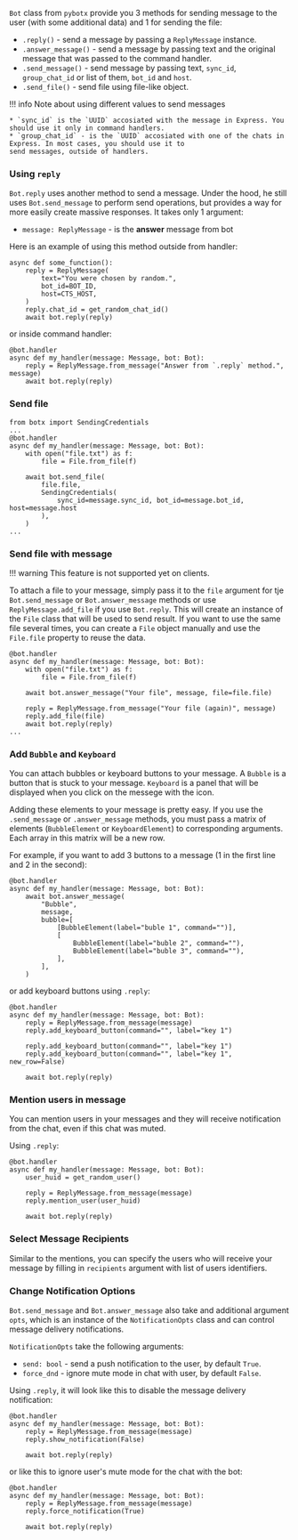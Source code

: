 `Bot` class from `pybotx` provide you 3 methods for sending message to the user (with some additional data) and 1 for sending the file:

* `.reply()` - send a message by passing a `ReplyMessage` instance.
* `.answer_message()` - send a message by passing text and the original message that was passed to the command handler.
* `.send_message()` - send message by passing text, `sync_id`, `group_chat_id` or list of them, `bot_id` and `host`. 
* `.send_file()` - send file using file-like object.

!!! info
    Note about using different values to send messages
    
    
    * `sync_id` is the `UUID` accosiated with the message in Express. You should use it only in command handlers.
    * `group_chat_id` - is the `UUID` accosiated with one of the chats in Express. In most cases, you should use it to 
    send messages, outside of handlers.
    

### Using `reply`

`Bot.reply` uses another method to send a message. Under the hood, he still uses `Bot.send_message` to perform send operations,
but provides a way for more easily create massive responses. It takes only 1 argument:

* `message: ReplyMessage` - is the <b>answer</b> message from bot

Here is an example of using this method outside from handler:

```Python3
async def some_function():
    reply = ReplyMessage(
        text="You were chosen by random.", 
        bot_id=BOT_ID, 
        host=CTS_HOST,
    )
    reply.chat_id = get_random_chat_id()
    await bot.reply(reply)
```

or inside command handler:

```Python3
@bot.handler
async def my_handler(message: Message, bot: Bot):
    reply = ReplyMessage.from_message("Answer from `.reply` method.", message)
    await bot.reply(reply)
```

### Send file

```python3
from botx import SendingCredentials
...
@bot.handler
async def my_handler(message: Message, bot: Bot):
    with open("file.txt") as f:
        file = File.from_file(f)

    await bot.send_file(
        file.file,
        SendingCredentials(
            sync_id=message.sync_id, bot_id=message.bot_id, host=message.host
        ),
    )
...
```

### Send file with message

!!! warning
    This feature is not supported yet on clients.

To attach a file to your message, simply pass it to the `file` argument for tje `Bot.send_message` or `Bot.answer_message` methods 
or use `ReplyMessage.add_file` if you use `Bot.reply`. This will create an instance of the `File` class that will be used to send result. 
If you want to use the same file several times, you can create a `File` object manually and use the `File.file` property to reuse the data.

```python3
@bot.handler
async def my_handler(message: Message, bot: Bot):
    with open("file.txt") as f:
        file = File.from_file(f)

    await bot.answer_message("Your file", message, file=file.file)

    reply = ReplyMessage.from_message("Your file (again)", message)
    reply.add_file(file)
    await bot.reply(reply)
...
```

### Add `Bubble` and `Keyboard`

You can attach bubbles or keyboard buttons to your message. 
A `Bubble` is a button that is stuck to your message. 
`Keyboard` is a panel that will be displayed when you click on the messege with the icon.

Adding these elements to your message is pretty easy. 
If you use the `.send_message` or `.answer_message` methods, you must pass a matrix of elements 
(`BubbleElement` or `KeyboardElement`) to corresponding arguments. Each array in this matrix will be a new row.

For example, if you want to add 3 buttons to a message (1 in the first line and 2 in the second):

```Python3
@bot.handler
async def my_handler(message: Message, bot: Bot):
    await bot.answer_message(
        "Bubble",
        message,
        bubble=[
            [BubbleElement(label="buble 1", command="")],
            [
                BubbleElement(label="buble 2", command=""),
                BubbleElement(label="buble 3", command=""),
            ],
        ],
    )
```

or add keyboard buttons using `.reply`:

```Python3
@bot.handler
async def my_handler(message: Message, bot: Bot):
    reply = ReplyMessage.from_message(message)
    reply.add_keyboard_button(command="", label="key 1")

    reply.add_keyboard_button(command="", label="key 1")
    reply.add_keyboard_button(command="", label="key 1", new_row=False)
    
    await bot.reply(reply)
```

### Mention users in message

You can mention users in your messages and they will receive notification from the chat, even if this chat was muted.

Using `.reply`:

```Python3
@bot.handler
async def my_handler(message: Message, bot: Bot):
    user_huid = get_random_user()

    reply = ReplyMessage.from_message(message)
    reply.mention_user(user_huid)
    
    await bot.reply(reply)
```

### Select Message Recipients

Similar to the mentions, you can specify the users who will receive your message by filling in `recipients` argument with list of users identifiers. 

### Change Notification Options

`Bot.send_message` and `Bot.answer_message` also take and additional argument `opts`, which is an instance of the `NotificationOpts` class 
and can control message delivery notifications.

`NotificationOpts` take the following arguments:

 * `send: bool` - send a push notification to the user, by default `True`.
 * `force_dnd` - ignore mute mode in chat with user, by default `False`.
 
Using `.reply`, it will look like this to disable the message delivery notification:

```Python3
@bot.handler
async def my_handler(message: Message, bot: Bot):
    reply = ReplyMessage.from_message(message)
    reply.show_notification(False)
    
    await bot.reply(reply)
```

or like this to ignore user's mute mode for the chat with the bot:

```Python3
@bot.handler
async def my_handler(message: Message, bot: Bot):
    reply = ReplyMessage.from_message(message)
    reply.force_notification(True)
    
    await bot.reply(reply)
```